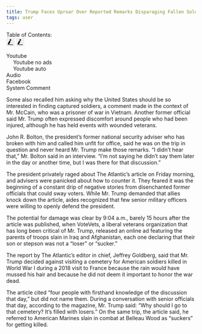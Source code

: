 ```yaml
---
title: Trump Faces Uproar Over Reported Remarks Disparaging Fallen Soldiers
tags: user
---
```


<link rel="stylesheet" href="/assets/css/toc.css">
<script src="/assets/js/toc.js"/></script>
<div id="toc_container"><div class="toc_title">Table of Contents:
<div style="min-width: 24px; min-height: 24px;">
<button onclick="toggle_visibility('toc');" class="Show" style="padding: 0; border-width: 0px; outline: none; border-style: solid; cursor: pointer;"><svg height="22px" width="22px" version="1.1" viewBox="0 0 36 36"><g id="pencil-underline" fill="none" fill-rule="evenodd" stroke="none" stroke-width="1"><g id="Group"><mask id="mask-2" fill="white"><polygon id="path-1" points="0 36 36 36 36 0 0 0"></polygon></mask><g id="Clip-4"></g><path id="Fill-1" d="M18.3042,15.77345 L12.9857,26.39495 C12.7662,26.83245 12.4477,27.21345 12.0552,27.50745 L8.2607,30.34495 C7.7407,30.73395 6.9992,30.36245 6.9992,29.71245 L6.9992,24.98495 C6.9992,24.49545 7.1137,24.01295 7.3332,23.57495 L12.6547,12.94745 C12.8522,12.55245 13.3322,12.39195 13.7272,12.58995 L17.9467,14.69895 C18.3422,14.89645 18.5022,15.37795 18.3042,15.77345 Z M19.9172,12.55245 C19.7192,12.94745 19.2392,13.10745 18.8442,12.90995 L14.6247,10.80095 C14.2292,10.60295 14.0692,10.12145 14.2667,9.72595 L15.4537,7.35495 C16.2287,5.80595 18.0962,5.05145 19.6687,5.77695 C21.2937,6.52695 21.9652,8.46245 21.1697,10.04895 L19.9172,12.55245 Z M28.9882,29.66445 C28.9082,30.15645 28.4462,30.49645 27.9477,30.49645 L12.4167,30.49645 C12.0117,30.49645 11.8392,29.98145 12.1632,29.73845 L13.2767,28.90095 C13.6257,28.63845 14.0507,28.49645 14.4877,28.49645 L28.0012,28.49645 C28.6087,28.49645 29.0902,29.03795 28.9882,29.66445 Z" fill="#000000" mask="url(#mask-2)"></path></g></g></svg></button>
<button onclick="toggle_visibility('toc');" class="Hide" style="padding: 0; border-width: 0px; outline: none; border-style: solid; cursor: pointer;"><svg height="22px" width="22px" version="1.1" viewBox="0 0 36 36"><g id="pencil-underline" fill="none" fill-rule="evenodd" stroke="none" stroke-width="1"><g id="Group"><mask id="mask-2" fill="white"><polygon id="path-1" points="0 36 36 36 36 0 0 0"></polygon></mask><g id="Clip-4"></g><path id="Fill-1" d="M18.3042,15.77345 L12.9857,26.39495 C12.7662,26.83245 12.4477,27.21345 12.0552,27.50745 L8.2607,30.34495 C7.7407,30.73395 6.9992,30.36245 6.9992,29.71245 L6.9992,24.98495 C6.9992,24.49545 7.1137,24.01295 7.3332,23.57495 L12.6547,12.94745 C12.8522,12.55245 13.3322,12.39195 13.7272,12.58995 L17.9467,14.69895 C18.3422,14.89645 18.5022,15.37795 18.3042,15.77345 Z M19.9172,12.55245 C19.7192,12.94745 19.2392,13.10745 18.8442,12.90995 L14.6247,10.80095 C14.2292,10.60295 14.0692,10.12145 14.2667,9.72595 L15.4537,7.35495 C16.2287,5.80595 18.0962,5.05145 19.6687,5.77695 C21.2937,6.52695 21.9652,8.46245 21.1697,10.04895 L19.9172,12.55245 Z M28.9882,29.66445 C28.9082,30.15645 28.4462,30.49645 27.9477,30.49645 L12.4167,30.49645 C12.0117,30.49645 11.8392,29.98145 12.1632,29.73845 L13.2767,28.90095 C13.6257,28.63845 14.0507,28.49645 14.4877,28.49645 L28.0012,28.49645 C28.6087,28.49645 29.0902,29.03795 28.9882,29.66445 Z" fill="#000000" mask="url(#mask-2)"></path></g></g></svg></button>
<div id="toc">
<ul class="toc_list ul-toc">
<li><a class="p-toc" href="#First_Point_Header" style="background-image: none;">Youtube</a><ul style="margin-block-start: 0px; margin-block-end: 0px;">
<li><a class="p-toc" href="#First_Sub_Point_a" style="background-image: none;">Youtube no ads</a></li>
<li><a class="p-toc" href="#First_Sub_Point_b" style="background-image: none;">Youtube auto</a></li>
</ul> </li>
<li><a class="p-toc" href="#Second_Point_Header" style="background-image: none;">Audio</a></li>
<li><a class="p-toc" href="#Third_Point_Header" style="background-image: none;">Facebook</a></li>
<li><a class="p-toc" href="#Fourth_Point_Header" style="background-image: none;">System Comment</a></li>
</ul>
</div>
</div>
</div>

Some also recalled him asking why the United States should be so interested in finding captured soldiers, a comment made in the context of Mr. McCain, who was a prisoner of war in Vietnam. Another former official said Mr. Trump often expressed discomfort around people who had been injured, although he has held events with wounded veterans.

John R. Bolton, the president’s former national security adviser who has broken with him and called him unfit for office, said he was on the trip in question and never heard Mr. Trump make those remarks. “I didn’t hear that,” Mr. Bolton said in an interview. “I’m not saying he didn’t say them later in the day or another time, but I was there for that discussion.”

The president privately raged about The Atlantic’s article on Friday morning, and advisers were panicked about how to counter it. They feared it was the beginning of a constant drip of negative stories from disenchanted former officials that could sway voters. While Mr. Trump demanded that allies knock down the article, aides recognized that few senior military officers were willing to openly defend the president.

The potential for damage was clear by 9:04 a.m., barely 15 hours after the article was published, when VoteVets, a liberal veterans organization that has long been critical of Mr. Trump, released an online ad featuring the parents of troops slain in Iraq and Afghanistan, each one declaring that their son or stepson was not a “loser” or “sucker.”

The report by The Atlantic’s editor in chief, Jeffrey Goldberg, said that Mr. Trump decided against visiting a cemetery for American soldiers killed in World War I during a 2018 visit to France because the rain would have mussed his hair and because he did not deem it important to honor the war dead.

The article cited “four people with firsthand knowledge of the discussion that day,” but did not name them. During a conversation with senior officials that day, according to the magazine, Mr. Trump said: “Why should I go to that cemetery? It’s filled with losers.” On the same trip, the article said, he referred to American Marines slain in combat at Belleau Wood as “suckers” for getting killed.
